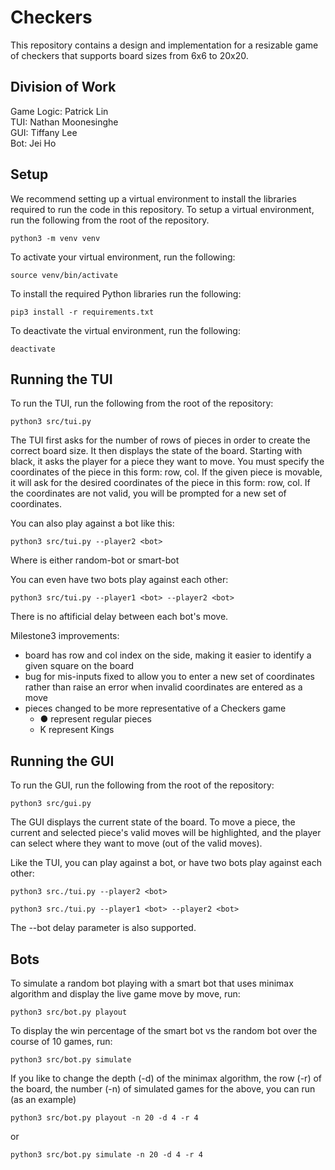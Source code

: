# Checkers  
This repository contains a design and implementation for a resizable game of
checkers that supports board sizes from 6x6 to 20x20.  

## Division of Work
Game Logic: Patrick Lin  
TUI:  Nathan Moonesinghe  
GUI: Tiffany Lee  
Bot: Jei Ho  

## Setup  
We recommend setting up a virtual environment to install the libraries required
to run the code in this repository. To setup a virtual environment, run the
following from the root of the repository.

    python3 -m venv venv  

To activate your virtual environment, run the following:

    source venv/bin/activate  

To install the required Python libraries run the following:  

    pip3 install -r requirements.txt  

To deactivate the virtual environment, run the following:

    deactivate

## Running the TUI  
To run the TUI, run the following from the root of the repository:

    python3 src/tui.py

The TUI first asks for the number of rows of pieces in order to create the 
correct board size. It then displays the state of the board. Starting with 
black, it asks the player for a piece they want to move. You must specify the
coordinates of the piece in this form: row, col. If the given piece is movable, 
it will ask for the desired coordinates of the piece in this form: row, col. If 
the coordinates are not valid, you will be prompted for a new set of 
coordinates. 

You can also play against a bot like this:

    python3 src/tui.py --player2 <bot>

Where <bot> is either random-bot or smart-bot

You can even have two bots play against each other:

    python3 src/tui.py --player1 <bot> --player2 <bot>

There is no aftificial delay between each bot's move.  

Milestone3 improvements:
- board has row and col index on the side, making it easier to identify 
 a given square on the board
- bug for mis-inputs fixed to allow you to enter a new set of coordinates rather
 than raise an error when invalid coordinates are entered as a move
- pieces changed to be more representative of a Checkers game 
    + ● represent regular pieces
    + K represent Kings


## Running the GUI  
To run the GUI, run the following from the root of the repository:

    python3 src/gui.py

The GUI displays the current state of the board. To move a piece, the current and selected piece's valid moves will be highlighted, and the player can select where they want to move (out of the valid moves).

Like the TUI, you can play against a bot, or have two bots play against each other:

    python3 src./tui.py --player2 <bot>

    python3 src./tui.py --player1 <bot> --player2 <bot>

The --bot delay <seconds> parameter is also supported.

## Bots  
To simulate a random bot playing with a smart bot that uses minimax algorithm and display the live game move by move, run:

    python3 src/bot.py playout

To display the win percentage of the smart bot vs the random bot over the course of 10 games, run:

    python3 src/bot.py simulate

If you like to change the depth (-d) of the minimax algorithm, the row (-r) of the board, the number (-n) of simulated games for the above, you can run (as an example) 

    python3 src/bot.py playout -n 20 -d 4 -r 4

or

    python3 src/bot.py simulate -n 20 -d 4 -r 4

